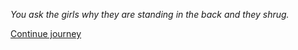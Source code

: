 
*You ask the girls why they are standing in the back and they shrug.*

[Continue journey](/node/running)
